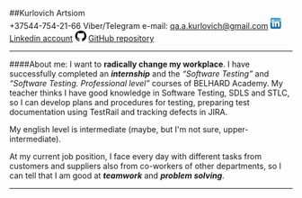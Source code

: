 ##Kurlovich Artsiom   
+37544-754-21-66 Viber/Telegram
e-mail: qa.a.kurlovich@gmail.com
![](img/linkedin.png) [Linkedin account](https://www.linkedin.com/in/qa-a-kurlovich/)
![](img/github.png) [GitHub repository](https://github.com/akurlovich) 
***
####About me:
I want to **radically change my workplace**. I have successfully completed an ***internship*** and the *“Software Testing”* and *“Software Testing. Professional level”* courses of BELHARD Academy. My teaсher thinks I have good knowledge in Software Testing, SDLS and STLC,  so I can develop plans and procedures for testing, preparing test documentation using TestRail and tracking defects in JIRA.  

My english level is intermediate (maybe, but I'm not sure, upper- intermediate). 

At my current job position, I face every day with different tasks from customers and suppliers also from co-workers of other departments, so I can tell that I am good at  ***teamwork*** and ***problem solving***.
***




